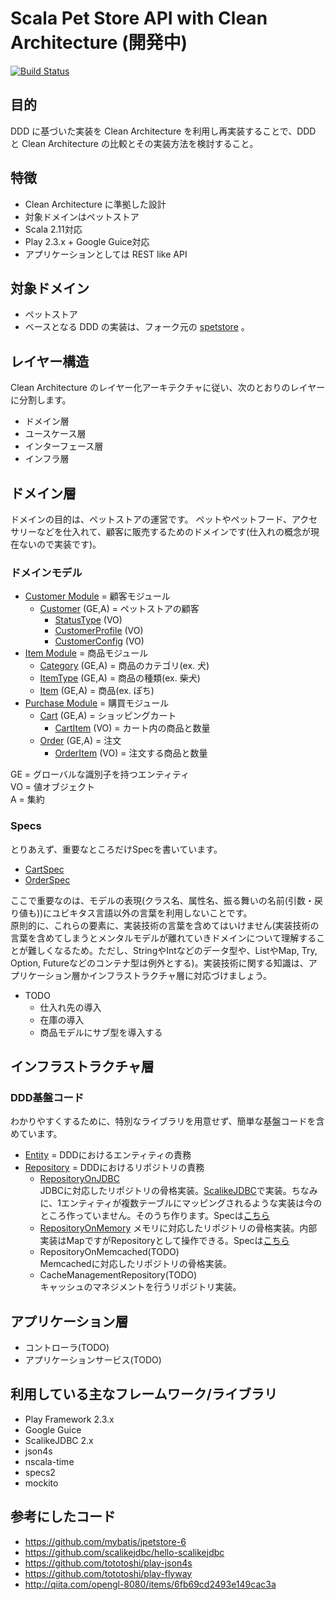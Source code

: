 # Scala Pet Store API with Clean Architecture (開発中)

[![Build Status](https://travis-ci.org/j5ik2o/spetstore.png?branch=master)](https://travis-ci.org/j5ik2o/spetstore)

## 目的

DDD に基づいた実装を Clean Architecture を利用し再実装することで、DDD と Clean Architecture の比較とその実装方法を検討すること。

## 特徴

- Clean Architecture に準拠した設計
- 対象ドメインはペットストア
- Scala 2.11対応
- Play 2.3.x + Google Guice対応
- アプリケーションとしては REST like API

## 対象ドメイン

- ペットストア
- ベースとなる DDD の実装は、フォーク元の [spetstore](https://github.com/j5ik2o/spetstore) 。

## レイヤー構造

Clean Architecture のレイヤー化アーキテクチャに従い、次のとおりのレイヤーに分割します。

- ドメイン層
- ユースケース層
- インターフェース層
- インフラ層

## ドメイン層

ドメインの目的は、ペットストアの運営です。  ペットやペットフード、アクセサリーなどを仕入れて、顧客に販売するためのドメインです(仕入れの概念が現在ないので実装です)。

### ドメインモデル

- [Customer Module](https://github.com/j5ik2o/spetstore/tree/master/app/com/github/j5ik2o/spetstore/domain/model/customer) = 顧客モジュール
    - [Customer](https://github.com/j5ik2o/spetstore/blob/master/app/com/github/j5ik2o/spetstore/domain/model/customer/Customer.scala) (GE,A) = ペットストアの顧客
        - [StatusType](https://github.com/j5ik2o/spetstore/blob/master/app/com/github/j5ik2o/spetstore/domain/model/basic/StatusType.scala) (VO)
        - [CustomerProfile](https://github.com/j5ik2o/spetstore/blob/master/app/com/github/j5ik2o/spetstore/domain/model/customer/CustomerProfile.scala) (VO)
        - [CustomerConfig](https://github.com/j5ik2o/spetstore/blob/master/app/com/github/j5ik2o/spetstore/domain/model/customer/CustomerConfig.scala) (VO)
- [Item Module](https://github.com/j5ik2o/spetstore/tree/master/app/com/github/j5ik2o/spetstore/domain/model/item) = 商品モジュール
    - [Category](https://github.com/j5ik2o/spetstore/blob/master/app/com/github/j5ik2o/spetstore/domain/model/item/Category.scala) (GE,A) = 商品のカテゴリ(ex. 犬)
    - [ItemType](https://github.com/j5ik2o/spetstore/blob/master/app/com/github/j5ik2o/spetstore/domain/model/item/ItemType.scala) (GE,A) = 商品の種類(ex. 柴犬)
    - [Item](https://github.com/j5ik2o/spetstore/blob/master/app/com/github/j5ik2o/spetstore/domain/model/item/Item.scala) (GE,A) = 商品(ex. ぽち)
- [Purchase Module](https://github.com/j5ik2o/spetstore/tree/master/app/com/github/j5ik2o/spetstore/domain/model/purchase) = 購買モジュール
    - [Cart](https://github.com/j5ik2o/spetstore/blob/master/app/com/github/j5ik2o/spetstore/domain/model/purchase/Cart.scala) (GE,A) = ショッピングカート
        - [CartItem](https://github.com/j5ik2o/spetstore/blob/master/app/com/github/j5ik2o/spetstore/domain/model/purchase/CartItem.scala) (VO) = カート内の商品と数量
    - [Order](https://github.com/j5ik2o/spetstore/blob/master/app/com/github/j5ik2o/spetstore/domain/model/purchase/Order.scala) (GE,A) = 注文
        - [OrderItem](https://github.com/j5ik2o/spetstore/blob/master/app/com/github/j5ik2o/spetstore/domain/model/purchase/OrderItem.scala) (VO) = 注文する商品と数量

GE = グローバルな識別子を持つエンティティ  
VO = 値オブジェクト  
A  = 集約  

### Specs
とりあえず、重要なところだけSpecを書いています。
- [CartSpec](https://github.com/j5ik2o/spetstore/blob/master/test/com/github/j5ik2o/spetstore/domain/model/purchase/CartSpec.scala)
- [OrderSpec](https://github.com/j5ik2o/spetstore/blob/master/test/com/github/j5ik2o/spetstore/domain/model/purchase/OrderSpec.scala)

ここで重要なのは、モデルの表現(クラス名、属性名、振る舞いの名前(引数・戻り値も))にユビキタス言語以外の言葉を利用しないことです。  
原則的に、これらの要素に、実装技術の言葉を含めてはいけません(実装技術の言葉を含めてしまうとメンタルモデルが離れていきドメインについて理解することが難しくなるため。ただし、StringやIntなどのデータ型や、ListやMap, Try, Option, Futureなどのコンテナ型は例外とする)。実装技術に関する知識は、アプリケーション層かインフラストラクチャ層に対応づけましょう。
- TODO
    - 仕入れ先の導入
    - 在庫の導入
    - 商品モデルにサブ型を導入する

## インフラストラクチャ層
### DDD基盤コード
わかりやすくするために、特別なライブラリを用意せず、簡単な基盤コードを含めています。
- [Entity](https://github.com/j5ik2o/spetstore/blob/master/app/com/github/j5ik2o/spetstore/domain/infrastructure/support/Entity.scala) = DDDにおけるエンティティの責務
- [Repository](https://github.com/j5ik2o/spetstore/blob/master/app/com/github/j5ik2o/spetstore/domain/infrastructure/support/Repository.scala) = DDDにおけるリポジトリの責務
    - [RepositoryOnJDBC](https://github.com/j5ik2o/spetstore/blob/master/app/com/github/j5ik2o/spetstore/domain/infrastructure/support/RepositoryOnJDBC.scala)  
    JDBCに対応したリポジトリの骨格実装。[ScalikeJDBC](http://scalikejdbc.org/)で実装。ちなみに、1エンティティが複数テーブルにマッピングされるような実装は今のところ作っていません。そのうち作ります。Specは[こちら](https://github.com/j5ik2o/spetstore/blob/master/test/com/github/j5ik2o/spetstore/domain/infrastructure/support/RepositoryOnJDBCSpec.scala)
    - [RepositoryOnMemory](https://github.com/j5ik2o/spetstore/blob/master/app/com/github/j5ik2o/spetstore/domain/infrastructure/support/RepositoryOnMemory.scala)
    メモリに対応したリポジトリの骨格実装。内部実装はMapですがRepositoryとして操作できる。Specは[こちら](https://github.com/j5ik2o/spetstore/blob/master/test/com/github/j5ik2o/spetstore/domain/infrastructure/support/RepositoryOnMemorySpec.scala)
    - RepositoryOnMemcached(TODO)  
    Memcachedに対応したリポジトリの骨格実装。
    - CacheManagementRepository(TODO)  
    キャッシュのマネジメントを行うリポジトリ実装。

## アプリケーション層
- コントローラ(TODO)
- アプリケーションサービス(TODO)


## 利用している主なフレームワーク/ライブラリ

- Play Framework 2.3.x
- Google Guice
- ScalikeJDBC 2.x
- json4s
- nscala-time
- specs2
- mockito

## 参考にしたコード
- https://github.com/mybatis/jpetstore-6
- https://github.com/scalikejdbc/hello-scalikejdbc
- https://github.com/tototoshi/play-json4s
- https://github.com/tototoshi/play-flyway
- http://qiita.com/opengl-8080/items/6fb69cd2493e149cac3a

